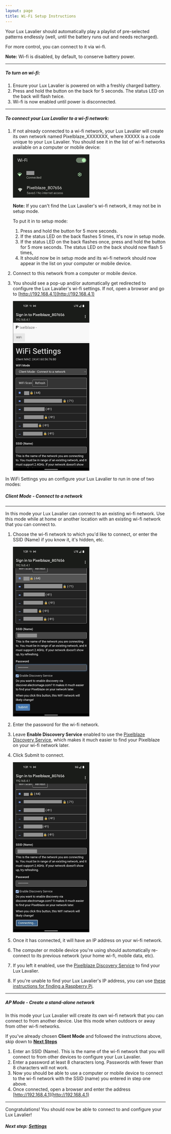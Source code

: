 ```yaml
---
layout: page
title: Wi-Fi Setup Instructions
---
```


Your Lux Lavalier should automatically play a playlist of pre-selected patterns endlessly (well, until the battery runs out and needs recharged).

For more control, you can connect to it via wi-fi.

**Note:** Wi-fi is disabled, by default, to conserve battery power.

---

##### To turn on wi-fi:

1. Ensure your Lux Lavalier is powered on with a freshly charged battery.
1. Press and hold the button on the back for 5 seconds. The status LED on the back will flash twice.
1. Wi-fi is now enabled until power is disconnected.

---

##### To connect your Lux Lavalier to a wi-fi network:

1. If not already connected to a wi-fi network, your Lux Lavalier will create its own network named Pixelblaze_XXXXXXX,
   where XXXXX is a code unique to your Lux Lavalier. You should see it in the list of wi-fi networks available on
   a computer or mobile device:

   <img src="/assets/img/setup/wifi-android.png" class="img-thumbnail" style="width: 240px" />

   **Note:** If you can't find the Lux Lavalier's wi-fi network, it may not be in setup mode.
   
   To put it in to setup mode:
   1. Press and hold the button for 5 more seconds.
   1. If the status LED on the back flashes 5 times, it's now in setup mode.
   1. If the status LED on the back flashes once, press and hold the button for 5 more seconds.
   The status LED on the back should now flash 5 times, 
   1. It should now be in setup mode and its wi-fi network should now appear in the list on your computer or mobile device.

1. Connect to this network from a computer or mobile device.
1. You should see a pop-up and/or automatically get redirected to configure the Lux Lavalier's wi-fi settings.
   If not, open a browser and go to [http://192.168.4.1](http://192.168.4.1)

   <img src="/assets/img/setup/wifi-settings.jpeg" class="img-thumbnail" style="width: 240px" />

In WiFi Settings you an configure your Lux Lavalier to run in one of two modes:

##### Client Mode - Connect to a network

---

In this mode your Lux Lavalier can connect to an existing wi-fi network.
Use this mode while at home or another location with an existing wi-fi network that you can connect to.

1. Choose the wi-fi network to which you'd like to connect, or enter the SSID (Name) if you know it, it's hidden, etc.

   <img src="/assets/img/setup/wifi-settings-2.jpeg" class="img-thumbnail" style="width: 240px" />

1. Enter the password for the wi-fi network.
1. Leave **Enable Discovery Service** enabled to use the [Pixelblaze Discovery Service](http://discover.electromage.com),
   which makes it much easier to find your Pixelblaze on your wi-fi network later.
1. Click Submit to connect.

   <img src="/assets/img/setup/wifi-settings-3.jpeg" class="img-thumbnail" style="width: 240px" />

1. Once it has connected, it will have an IP address on your wi-fi network.
1. The computer or mobile device you're using should automatically re-connect to its previous network (your home wi-fi, mobile data, etc).
1. If you left it enabled, use the [Pixelblaze Discovery Service](http://discover.electromage.com) to find your Lux Lavalier.
1. If you're unable to find your Lux Lavalier's IP address, you can use [these instructions for finding a Raspberry Pi](https://www.raspberrypi.org/documentation/remote-access/ip-address.md).

---

##### AP Mode - Create a stand-alone network

In this mode your Lux Lavalier will create its own wi-fi network that you can connect to from another device.
Use this mode when outdoors or away from other wi-fi networks.

If you've already chosen **Client Mode** and followed the instructions above, skip down to [**Next Steps**](#next-step-settingssetupsettings)

1. Enter an SSID (Name).
   This is the name of the wi-fi network that you will connect to from other devices to configure your Lux Lavalier.
1. Enter a password at least 8 characters long. Passwords with fewer than 8 characters will not work.
1. Now you should be able to use a computer or mobile device to connect to the wi-fi network with the SSID (name)
   you entered in step one above.
1. Once connected, open a browser and enter the address [http://192.168.4.1](http://192.168.4.1)

---

Congratulations! You should now be able to connect to and configure your Lux Lavalier!

##### Next step: [Settings](/setup/settings)
